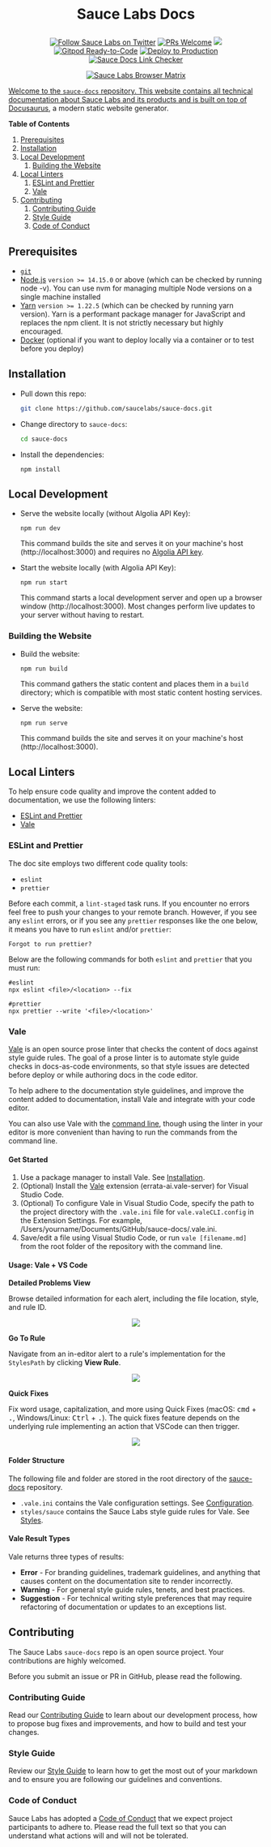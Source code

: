 <h1 align="center">
  <p align="center">Sauce Labs Docs</p>
</h1>

<p align="center">
  <a href="https://twitter.com/saucelabs"><img src="https://img.shields.io/twitter/follow/saucelabs.svg?style=social" alt="Follow Sauce Labs on Twitter"/></a>
  <a href="https://docs.saucelabs.com/contributing/"><img src="https://img.shields.io/badge/PRs-welcome-brightgreen.svg" alt="PRs Welcome"></a>
  <a href="https://github.com/saucelabs/sauce-docs/blob/main/LICENSE"><img src="https://img.shields.io/badge/license-MIT-green.svg?style=flat"></a>
  <a href="https://gitpod.io/#https://github.com/saucelabs/sauce-docs"><img src="https://img.shields.io/badge/Gitpod-Ready--to--Code-blue?logo=gitpod" alt="Gitpod Ready-to-Code"/></a>
  <a href="https://github.com/saucelabs/sauce-docs/actions/workflows/deploy-to-production.yml"><img src="https://github.com/saucelabs/sauce-docs/actions/workflows/deploy-to-production.yml/badge.svg" alt= "Deploy to Production"/></a>
  <a href="https://github.com/saucelabs/sauce-docs/actions/workflows/link-checker.yml"><img src="https://github.com/saucelabs/sauce-docs/actions/workflows/link-checker.yml/badge.svg" alt= "Sauce Docs Link Checker"/>
</p>

<p align="center">
    <img src="https://app.saucelabs.com/browser-matrix/saucy-docs.svg?auth=495eb49379a16a1e211eb5d27444fa76" alt= "Sauce Labs Browser Matrix"/>
</p>

Welcome to the `sauce-docs` repository. This website contains all technical
documentation about Sauce Labs and its products and is built on top of
[Docusaurus](https://docusaurus.io/), a modern static website generator.

**Table of Contents**

1. [Prerequisites](#prerequisites)
2. [Installation](#installation)
3. [Local Development](#local-development)
    1. [Building the Website](#building-the-website)
4. [Local Linters](#local-linters)
    1. [ESLint and Prettier](#eslint-and-prettier)
    2. [Vale](#vale)
5. [Contributing](#contributing)
    1. [Contributing Guide](#contributing-guide)
    2. [Style Guide](#style-guide)
    3. [Code of Conduct](#code-of-conduct)

## Prerequisites

-   [`git`](https://git-scm.com/downloads)
-   [Node.js](https://nodejs.org/en/download/) `version >= 14.15.0` or above (which can be checked by running node -v). You can use nvm for managing multiple Node versions on a single machine installed
-   [Yarn](https://yarnpkg.com/en/) `version >= 1.22.5` (which can be checked by running yarn version). Yarn is a performant package manager for JavaScript and replaces the npm client. It is not strictly necessary but highly encouraged.
-   [Docker](https://docs.docker.com/get-docker/) (optional if you want to deploy locally via a container or to test before you deploy)

## Installation

-   Pull down this repo:

    ```bash
    git clone https://github.com/saucelabs/sauce-docs.git
    ```

-   Change directory to `sauce-docs`:

    ```bash
    cd sauce-docs
    ```

-   Install the dependencies:

    ```
    npm install
    ```

## Local Development

-   Serve the website locally (without Algolia API Key):

    ```
    npm run dev
    ```

    This command builds the site and serves it on your machine's host (http://localhost:3000) and requires no [Algolia API key](https://docusaurus.io/docs/search#connecting-algolia).

-   Start the website locally (with Algolia API Key):

    ```
    npm run start
    ```

    This command starts a local development server and open up a browser window (http://localhost:3000). Most changes perform live updates to your server without having to restart.

### Building the Website

-   Build the website:

    ```
    npm run build
    ```

    This command gathers the static content and places them in a `build` directory; which is compatible with most static content hosting services.

-   Serve the website:

    ```
    npm run serve
    ```

    This command builds the site and serves it on your machine's host (http://localhost:3000).

## Local Linters

To help ensure code quality and improve the content added to documentation, we use the following linters:

-   [ESLint and Prettier](#eslint-and-prettier)
-   [Vale](#vale)

### ESLint and Prettier

The doc site employs two different code quality tools:

-   `eslint`
-   `prettier`

Before each commit, a `lint-staged` task runs. If you encounter no errors feel free to push your changes to your remote branch. However, if you see any `eslint` errors, or if you see any `prettier` responses like the one below, it means you have to run `eslint` and/or `prettier`:

```
Forgot to run prettier?
```

Below are the following commands for both `eslint` and `prettier` that you must run:

```
#eslint
npx eslint <file>/<location> --fix

#prettier
npx prettier --write '<file>/<location>'
```

### Vale

[Vale](https://github.com/errata-ai/vale) is an open source prose linter that checks the content of docs against style guide rules. The goal of a prose linter is to automate style guide checks in docs-as-code environments, so that style issues are detected before deploy or while authoring docs in the code editor.

To help adhere to the documentation style guidelines, and improve the content added to documentation, install Vale and integrate with your code editor.

You can also use Vale with the [command line](https://vale.sh/docs/vale-cli/structure/#quick-start), though using the linter in your editor is more convenient than having to run the commands from the command line.

#### Get Started

1. Use a package manager to install Vale. See [Installation](https://vale.sh/docs/vale-cli/installation/).
1. (Optional) Install the [Vale](https://marketplace.visualstudio.com/items?itemName=errata-ai.vale-server) extension (errata-ai.vale-server) for Visual Studio Code.
1. (Optional) To configure Vale in Visual Studio Code, specify the path to the project directory with the `.vale.ini` file for `vale.valeCLI.config` in the Extension Settings. For example, <span>/Users/yourname/Documents/GitHub/sauce-docs/.vale.ini</span>.
1. Save/edit a file using Visual Studio Code, or run `vale [filename.md]` from the root folder of the repository with the command line.

#### Usage: Vale + VS Code

**Detailed Problems View**

Browse detailed information for each alert, including the file location, style, and rule ID.

<p align="center">
  <img src="/styles/images/DetailedProblemsView.png" />
</p>

**Go To Rule**

Navigate from an in-editor alert to a rule's implementation for the `StylesPath` by clicking **View Rule**.

<p align="center">
  <img src="/styles/images/GoToRule.png" />
</p>

**Quick Fixes**

Fix word usage, capitalization, and more using Quick Fixes (macOS: <kbd>cmd</kbd> + <kbd>.</kbd>, Windows/Linux: <kbd>Ctrl</kbd> + <kbd>.</kbd>). The quick fixes feature depends on the underlying rule implementing an action that VSCode can then trigger.

<p align="center">
  <img src="/styles/images/QuickFixes.png" />
</p>

#### Folder Structure

The following file and folder are stored in the root directory of the [sauce-docs](https://github.com/saucelabs/sauce-docs) repository.

-   `.vale.ini` contains the Vale configuration settings. See [Configuration](https://vale.sh/docs/topics/config/).
-   `styles/sauce` contains the Sauce Labs style guide rules for Vale. See [Styles](https://vale.sh/docs/topics/styles/).

#### Vale Result Types

Vale returns three types of results:

-   **Error** - For branding guidelines, trademark guidelines, and anything that causes content on the documentation site to render incorrectly.
-   **Warning** - For general style guide rules, tenets, and best practices.
-   **Suggestion** - For technical writing style preferences that may require refactoring of documentation or updates to an exceptions list.

## Contributing

The Sauce Labs `sauce-docs` repo is an open source project. Your contributions are highly welcomed.

Before you submit an issue or PR in GitHub, please read the following.

### Contributing Guide

Read our [Contributing Guide](https://docs.saucelabs.com/contributing/) to learn about our development process, how to propose bug fixes and improvements, and how to build and test your changes.

### Style Guide

Review our [Style Guide](https://docs.saucelabs.com/contributing/style-guide/) to learn how to get the most out of your markdown and to ensure you are following our guidelines and conventions.

### Code of Conduct

Sauce Labs has adopted a [Code of Conduct](https://docs.saucelabs.com/contributing/code-of-conduct/) that we expect project participants to adhere to. Please read the full text so that you can understand what actions will and will not be tolerated.
